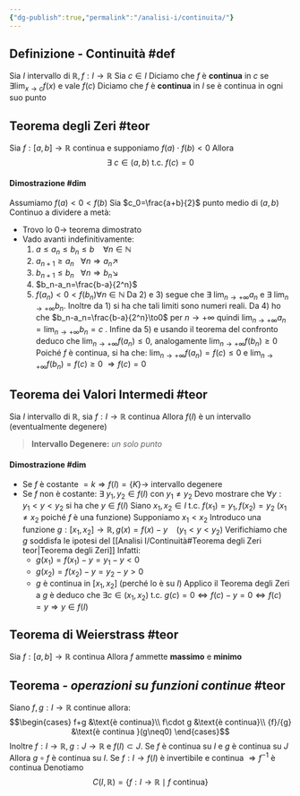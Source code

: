 ```yaml
---
{"dg-publish":true,"permalink":"/analisi-i/continuita/"}
---
```


## Definizione - Continuità #def 
Sia $I$ intervallo di $\mathbb{R}, f:I\to\mathbb{R}$
Sia $c\in I$
Diciamo che $f$ è **continua** in $c$ se $\exists\lim_{x\to c}f(x)$ e vale $f(c)$
Diciamo che $f$ è **continua** in $I$ se è continua in ogni suo punto

## Teorema degli Zeri #teor 
Sia $f:[a,b]\to\mathbb{R}$ continua e supponiamo $f(a)\cdot f(b)<0$
Allora
$$\exists \ c\in(a,b)\mbox{ t.c. } f(c)=0$$
#### Dimostrazione #dim 
Assumiamo $f(a)<0<f(b)$
Sia $c_0=\frac{a+b}{2}$ punto medio di $(a,b)$
Continuo a dividere a metà:
- Trovo lo $0\longrightarrow$ teorema dimostrato
- Vado avanti indefinitivamente:
	1) $a\le a_n\le b_n\le b\ \ \ \ \forall n\in\mathbb{N}$
	2) $a_{n+1}\ge a_n\ \ \ \forall n\Rightarrow a_n\nearrow$
	3) $b_{n+1}\le b_n\ \ \ \forall n\Rightarrow b_n\searrow$
	4) $b_n-a_n=\frac{b-a}{2^n}$
	5) $f(a_n)<0<f(b_n)\forall n\in\mathbb{N}$
	Da 2) e 3) segue che $\exists \ \lim_{n\to+\infty}a_n$ e $\exists \ \lim_{n\to+\infty}b_n$.
	Inoltre da 1) si ha che tali limiti sono numeri reali.
	Da 4) ho che $b_n-a_n=\frac{b-a}{2^n}\to0$ per $n\to+\infty$ 
	quindi $\lim_{n\to+\infty}a_n=\lim_{n\to+\infty}b_n=c$ .
	Infine da 5) e usando il teorema del confronto deduco che
	$\lim_{n\to+\infty}f(a_n)\le0$, analogamente $\lim_{n\to+\infty}f(b_n)\ge0$
	Poiché $f$ è continua, si ha che:
	$\lim_{n\to+\infty}f(a_n)=f(c)\le0$ e $\lim_{n\to+\infty}f(b_n)=f(c)\ge0$
	$\Rightarrow f(c)=0$

## Teorema dei Valori Intermedi #teor 
Sia $I$ intervallo di $\mathbb{R}$, sia $f:I\to\mathbb{R}$ continua
Allora $f(I)$ è un intervallo (eventualmente degenere)
> **Intervallo Degenere:** _un solo punto_
#### Dimostrazione #dim
- Se $f$ è costante $=k\Rightarrow f(I)=\{K\}\longrightarrow$ intervallo degenere
- Se $f$ non è costante:
	$\exists\ y_1,y_2\in f(I)$ con $y_1\neq y_2$
	Devo mostrare che $\forall y:y_1<y<y_2$ si ha che $y\in f(I)$
	Siano $x_1,x_2\in I\mbox{ t.c. } f(x_1)=y_1, f(x_2)=y_2$ ($x_1\neq x_2$ poiché $f$ è una funzione)
	Supponiamo $x_1<x_2$
	Introduco una funzione $g:[x_1,x_2]\to\mathbb{R}, g(x)=f(x)-y\ \ \ \ (y_1<y<y_2)$ 
	Verifichiamo che $g$ soddisfa le ipotesi del [[Analisi I/Continuità#Teorema degli Zeri teor\|Teorema degli Zeri]] 
	Infatti:
	- $g(x_1)=f(x_1)-y=y_1-y<0$
	- $g(x_2)=f(x_2)-y=y_2-y>0$
	- $g$ è continua in $[x_1,x_2]$ (perché lo è su $I$)
	Applico il Teorema degli Zeri a $g$ è deduco che
	$\exists c\in(x_1,x_2)\mbox{ t.c. }g(c)=0\Leftrightarrow f(c)-y=0\Leftrightarrow f(c)=y\Rightarrow y\in f(I)$

## Teorema di Weierstrass #teor 
Sia $f:[a,b]\to\mathbb{R}$ continua
Allora $f$ ammette **massimo** e **minimo**
## Teorema - _operazioni su funzioni continue_ #teor 
Siano $f,g:I\to\mathbb{R}$ continue
allora:
$$\begin{cases}
f+g &\text{è continua}\\
f\cdot g &\text{è continua}\\
{f}/{g} &\text{è continua }(g\neq0)
\end{cases}$$
Inoltre $f:I\to\mathbb{R},g:J\to\mathbb{R}$ e $f(I)\subset J$. 
Se $f$ è continua su $I$ e $g$ è continua su $J$
Allora $g\circ f$ è continua su $I$.
Se $f:I\to f(I)$ è invertibile e continua $\Rightarrow f^{-1}$ è continua
Denotiamo
$$C(I,\mathbb{R})=\Big\{f:I\to\mathbb{R}\mid f\text{ continua}\Big\}$$